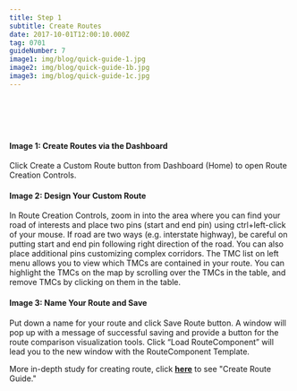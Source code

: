 ```yaml
---
title: Step 1
subtitle: Create Routes
date: 2017-10-01T12:00:10.000Z
tag: 0701
guideNumber: 7
image1: img/blog/quick-guide-1.jpg
image2: img/blog/quick-guide-1b.jpg
image3: img/blog/quick-guide-1c.jpg
---
```


# &nbsp; 
#### Image 1: Create Routes via the Dashboard
Click Create a Custom Route button from Dashboard (Home) to open Route Creation Controls. 

#### Image 2: Design Your Custom Route
 In Route Creation Controls, zoom in into the area where you can find your road of interests and place two pins (start and end pin) using ctrl+left-click of your mouse. If road are two ways (e.g. interstate highway), be careful on putting start and end pin following right direction of the road. You can also place additional pins customizing complex corridors. 
 The TMC list on left menu allows you to view which TMCs are contained in your route. You can highlight the TMCs on the map by scrolling over the TMCs in the table, and remove TMCs by clicking on them in the table.

#### Image 3: Name Your Route and Save
Put down a name for your route and click Save Route button. A window will pop up with a message of successful saving and provide a button for the route comparison visualization tools. Click “Load RouteComponent” will lead you to the new window with the RouteComponent Template.

More in-depth study for creating route, click [**here**](https://npmrds.availabs.org/g/guide/create-route/) to see "Create Route Guide."
